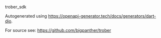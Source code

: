 trober_sdk

Autogenerated using https://openapi-generator.tech/docs/generators/dart-dio.

For source see: https://github.com/bigpanther/trober